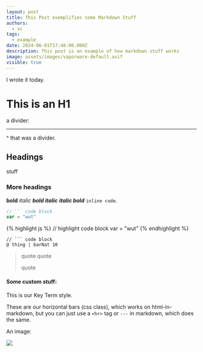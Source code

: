 ```yaml
---
layout: post
title: This Post exemplifies some Markdown Stuff
authors:
  - vc
tags:
  - example
date: 2024-06-01T17:48:00.000Z
description: This post is an example of how markdown stuff works
image: assets/images/vaporware-default.avif
visible: true
---
```

I wrote it today.

# This is an H1

a divider:

- - -

^ that was a divider.

## Headings

stuff

### More headings

**bold** *italic* ***bold italic*** ***italic bold*** `inline code`.

````js
// ``` code block
var = "wut"
````

{% highlight js %}
// highlight code block
var = "wut"
{% endhighlight %}

````sire
// ``` code block
@ thing | barNat 10
````

> quote quote
>
> quote

#### Some custom stuff:

This is our <span class="key-term">Key Term</span> style.

These are our horizontal bars (css class), which works on html-in-markdown, but you can just use a `<hr>` tag or `---` in markdown, which does the same.

<div class="horizontal-bars"></div>

An image:

![](_site/martin-adams-pTCcJSBOTxY-unsplash.jpg)
